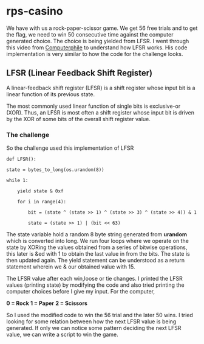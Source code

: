 # rps-casino

We have with us a rock-paper-scissor game. We get 56 free trials and to get the flag, we need to win 50 consecutive time against the computer generated choice.
The choice is being yielded from LFSR.
I went through this video from [Computerphile](https://www.bing.com/ck/a?!&&p=518b014e9937ee54JmltdHM9MTcwNzY5NjAwMCZpZ3VpZD0zOTZmMjkxOC0zYjgxLTYwNWYtMDU1Yi0zZDE4M2E3NjYxYmUmaW5zaWQ9NTgzMg&ptn=3&ver=2&hsh=3&fclid=396f2918-3b81-605f-055b-3d183a7661be&u=a1L3ZpZGVvcy9yaXZlcnZpZXcvcmVsYXRlZHZpZGVvP3E9d2hhdCtpcytMRlNSJm1pZD02N0U5MjcyMzc1MjY0QURDQjA4NjY3RTkyNzIzNzUyNjRBRENCMDg2JkZPUk09VklSRQ&ntb=1)
to understand how LFSR works. His code implementation is very similar to how the code for the challenge looks.

## LFSR (Linear Feedback Shift Register)

A linear-feedback shift register (LFSR) is a shift register whose input bit is a linear function of its previous state.

The most commonly used linear function of single bits is exclusive-or (XOR). Thus, an LFSR is most often a shift register whose input bit is driven by the XOR of some bits of the overall shift register value.

### The challenge

So the challenge used this implementation of LFSR


    def LFSR():

	state = bytes_to_long(os.urandom(8))
 
	while 1:
 
		yield state & 0xf
  
		for i in range(4):
  
			bit = (state ^ (state >> 1) ^ (state >> 3) ^ (state >> 4)) & 1
   
			state = (state >> 1) | (bit << 63)
   
   
The state variable hold a random 8 byte string generated from **urandom** which is converted into long.
We run four loops where we operate on the state by XORing the values obtained from a series of bitwise operations, this later is &ed with 1 to obtain the last value in from the bits.
The state is then updated again.
The yield statement can be understood as a return statement wherein we & our obtained value with 15.

The LFSR value after each win,loose or tie changes. I printed the LFSR values (printing state) by modifying the code and also tried printing the computer choices before I give my input.
For the computer,

**0 = Rock** 
**1 = Paper** 
**2 = Scissors**

So I used the modified code to win the 56 trial and the later 50 wins. I tried looking for some relation between how the next LFSR value is being generated. If only we can notice some pattern deciding the next LFSR value, we can write a script to win the game.
   
